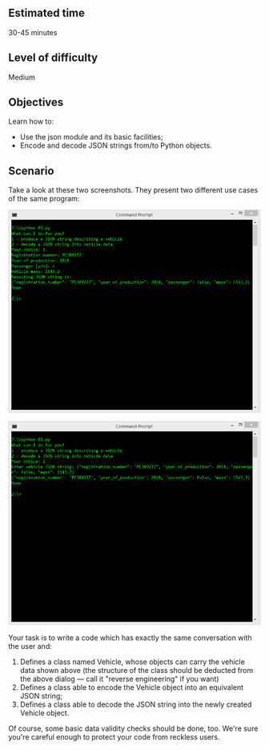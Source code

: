 ## Estimated time
30-45 minutes

## Level of difficulty
Medium

## Objectives

Learn how to:
- Use the json module and its basic facilities;
- Encode and decode JSON strings from/to Python objects.

## Scenario
Take a look at these two screenshots. They present two different use cases of the same program:

![command prompt 1](./media/2_presentation_1.png)

![command prompt 2](./media/2_presentation_2.png)

Your task is to write a code which has exactly the same conversation with the user and:

1. Defines a class named Vehicle, whose objects can carry the vehicle data shown above (the structure of the class should be deducted from the above dialog — call it "reverse engineering" if you want)
2. Defines a class able to encode the Vehicle object into an equivalent JSON string;
3. Defines a class able to decode the JSON string into the newly created Vehicle object.

Of course, some basic data validity checks should be done, too. We're sure you're careful enough to protect your code from reckless users.